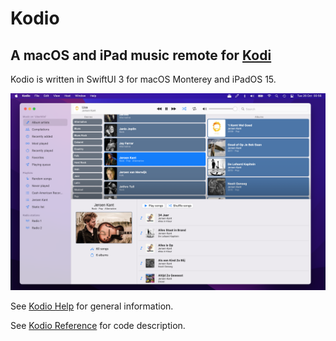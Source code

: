 #  Kodio

## A macOS and iPad music remote for [Kodi](https://kodi.tv)

Kodio is written in SwiftUI 3 for macOS Monterey and iPadOS 15.

![Screenshot](https://github.com/Desbeers/Kodio/raw/main/screenshot.png)

See [Kodio Help](https://github.com/Desbeers/Kodio/blob/main/Kodio/General/Help.md) for general information.

See [Kodio Reference](https://desbeers.github.io/Kodio/) for code description.
